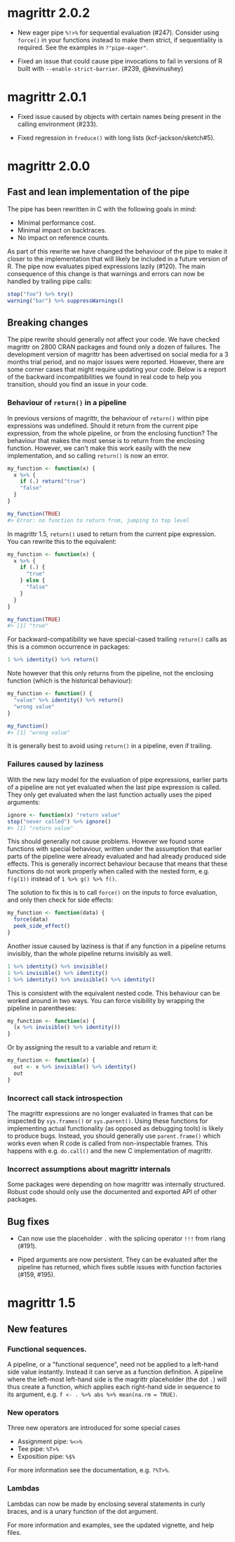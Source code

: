 # magrittr 2.0.2

* New eager pipe `%!>%` for sequential evaluation (#247). Consider
  using `force()` in your functions instead to make them strict, if
  sequentiality is required. See the examples in `?"pipe-eager"`.

* Fixed an issue that could cause pipe invocations to fail in versions of
  R built with `--enable-strict-barrier`. (#239, @kevinushey)


# magrittr 2.0.1

* Fixed issue caused by objects with certain names being present in
  the calling environment (#233).

* Fixed regression in `freduce()` with long lists (kcf-jackson/sketch#5).


# magrittr 2.0.0

## Fast and lean implementation of the pipe

The pipe has been rewritten in C with the following goals in mind:

- Minimal performance cost.
- Minimal impact on backtraces.
- No impact on reference counts.

As part of this rewrite we have changed the behaviour of the pipe to
make it closer to the implementation that will likely be included in a
future version of R. The pipe now evaluates piped expressions lazily (#120).
The main consequence of this change is that warnings and errors can
now be handled by trailing pipe calls:

```r
stop("foo") %>% try()
warning("bar") %>% suppressWarnings()
```


## Breaking changes

The pipe rewrite should generally not affect your code. We have
checked magrittr on 2800 CRAN packages and found only a dozen of
failures. The development version of magrittr has been advertised on
social media for a 3 months trial period, and no major issues were
reported. However, there are some corner cases that might require
updating your code. Below is a report of the backward
incompatibilities we found in real code to help you transition, should
you find an issue in your code.


### Behaviour of `return()` in a pipeline

In previous versions of magrittr, the behaviour of `return()` within
pipe expressions was undefined. Should it return from the current pipe
expression, from the whole pipeline, or from the enclosing function?
The behaviour that makes the most sense is to return from the
enclosing function. However, we can't make this work easily with the
new implementation, and so calling `return()` is now an error.

```r
my_function <- function(x) {
  x %>% {
    if (.) return("true")
    "false"
  }
}

my_function(TRUE)
#> Error: no function to return from, jumping to top level
```

In magrittr 1.5, `return()` used to return from the current pipe
expression. You can rewrite this to the equivalent:

```r
my_function <- function(x) {
  x %>% {
    if (.) {
      "true"
    } else {
      "false"
    }
  }
}

my_function(TRUE)
#> [1] "true"
```

For backward-compatibility we have special-cased trailing `return()`
calls as this is a common occurrence in packages:

```r
1 %>% identity() %>% return()
```

Note however that this only returns from the pipeline, not the
enclosing function (which is the historical behaviour):

```r
my_function <- function() {
  "value" %>% identity() %>% return()
  "wrong value"
}

my_function()
#> [1] "wrong value"
```

It is generally best to avoid using `return()` in a pipeline, even if
trailing.


### Failures caused by laziness

With the new lazy model for the evaluation of pipe expressions,
earlier parts of a pipeline are not yet evaluated when the last pipe
expression is called. They only get evaluated when the last function
actually uses the piped arguments:

```r
ignore <- function(x) "return value"
stop("never called") %>% ignore()
#> [1] "return value"
```

This should generally not cause problems. However we found some
functions with special behaviour, written under the assumption that
earlier parts of the pipeline were already evaluated and had already
produced side effects. This is generally incorrect behaviour because
that means that these functions do not work properly when called
with the nested form, e.g. `f(g(1))` instead of `1 %>% g() %>% f()`.

The solution to fix this is to call `force()` on the inputs to force
evaluation, and only then check for side effects:

```r
my_function <- function(data) {
  force(data)
  peek_side_effect()
}
```

Another issue caused by laziness is that if any function in a pipeline
returns invisibly, than the whole pipeline returns invisibly as well.

```r
1 %>% identity() %>% invisible()
1 %>% invisible() %>% identity()
1 %>% identity() %>% invisible() %>% identity()
```

This is consistent with the equivalent nested code. This behaviour can
be worked around in two ways. You can force visibility by wrapping the
pipeline in parentheses:

```r
my_function <- function(x) {
  (x %>% invisible() %>% identity())
}
```

Or by assigning the result to a variable and return it:

```r
my_function <- function(x) {
  out <- x %>% invisible() %>% identity()
  out
}
```


### Incorrect call stack introspection

The magrittr expressions are no longer evaluated in frames that can be
inspected by `sys.frames()` or `sys.parent()`. Using these functions
for implementing actual functionality (as opposed as debugging tools)
is likely to produce bugs. Instead, you should generally use
`parent.frame()` which works even when R code is called from
non-inspectable frames. This happens with e.g. `do.call()` and the new
C implementation of magrittr.


### Incorrect assumptions about magrittr internals

Some packages were depending on how magrittr was internally
structured. Robust code should only use the documented and exported
API of other packages.


## Bug fixes

* Can now use the placeholder `.` with the splicing operator `!!!`
  from rlang (#191).

* Piped arguments are now persistent. They can be evaluated after the
  pipeline has returned, which fixes subtle issues with function
  factories (#159, #195).


# magrittr 1.5

## New features

### Functional sequences.
A pipeline, or a "functional sequence", need not be applied
to a left-hand side value instantly. Instead it can serve as
a function definition. A pipeline where the left-most left-hand
side is the magrittr placeholder (the dot `.`) will thus create a
function, which applies each right-hand side in sequence to its
argument, e.g. `f <- . %>% abs %>% mean(na.rm = TRUE)`.

### New operators
Three new operators are introduced for some special cases

* Assignment pipe: `%<>%`
* Tee pipe: `%T>%`
* Exposition pipe: `%$%`

For more information see the documentation, e.g. `?%T>%`.

### Lambdas
Lambdas can now be made by enclosing several statements in curly braces,
and is a unary function of the dot argument.

For more information and examples, see the updated vignette, and help files.
